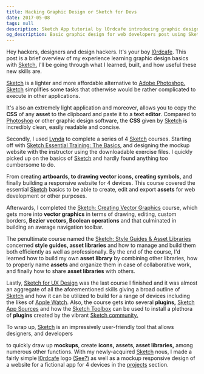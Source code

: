 ```yaml
---
title: Hacking Graphic Design or Sketch for Devs
date: 2017-05-08
tags: null
description: Sketch App tutorial by l0rdcafe introducing graphic design basics for web devs outlining benefits for developers in using Sketch including easily exportable CSS as well as referencing a couple of Lynda courses teaching Sketch App basics, drawing Vector Graphics with bezier curves, creating styles guides and asset libraries and designing proper user experience.
og_description: Basic graphic design for web developers post using Sketch App, outlining its benefits and going through my experience of learning Sketch through Lynda courses concerning topics such as bezier curves, vector graphics, style guides and UX.
---
```


Hey <span class="main__body__content__span">hackers</span>, <span class="main__body__content__span">designers</span> and <span class="main__body__content__span">design hackers.</span> It's your boy [l0rdcafe](mailto:me@l0rdcafe.com). This post is a brief overview of my experience learning graphic design basics with [Sketch.](https://www.sketchapp.com/) I'll be going through what I learned, built, and how useful these new skills are.

[Sketch](https://www.sketchapp.com/) is a lighter and more affordable alternative to [Adobe Photoshop.](http://www.adobe.com/ca/products/photoshop.html) [Sketch](https://www,sketchapp.com) simplifies some tasks that otherwise would be rather complicated to execute in other applications.

It's also an extremely light application and moreover, allows you to copy the **CSS** of any **asset** to the clipboard and paste it to a **text editor**. Compared to [Photoshop](http://www.adobe.com/ca/products/photoshop.html) or other graphic design software, the **CSS** given by [Sketch](https://www.sketchapp.com) is incredibly clean, easily readable and concise.

Secondly, I used [Lynda](https://www.lynda.com/) to complete a series of 4 [Sketch](https://www.sketchapp.com) courses. Starting off with [Sketch Essential Training: The Basics,](https://www.lynda.com/Sketch-tutorials/Learn-Sketch-Basics/450912-2.html) and designing the mockup website with the instructor using the downloadable exercise files. I quickly picked up on the basics of [Sketch](https://www.sketchapp.com) and hardly found anything too cumbersome to do.

From creating **artboards, to drawing vector icons, creating symbols,** and finally building a responsive website for 4 devices. This course covered the essential [Sketch](https://www.sketchapp.com) basics to be able to create, edit and export **assets** for web development or other purposes.

Afterwards, I completed the [Sketch: Creating Vector Graphics](https://www.lynda.com/Sketch-tutorials/Learn-Sketch-Creating-Vector-Graphics/496907-2.html?srchtrk=index%3a11%0alinktypeid%3a2%0aq%3asketch%0apage%3a1%0as%3arelevance%0asa%3atrue%0aproducttypeid%3a2) course, which gets more into **vector graphics** in terms of drawing, editing, custom borders, **Bezier vectors, Boolean operations** and that culminated in building an average navigation toolbar.

The penultimate course named the [Sketch: Style Guides & Asset Libraries](https://www.lynda.com/Sketch-tutorials/Learn-Sketch-Style-Guides-Pattern-Libraries/496908-2.html) concerned **style guides, asset libraries** and how to manage and build them both efficiently as well as professionally. By the end of the course, I'd learned how to build my own **asset library** by combining other libraries, how to properly name **assets** and organize them in case of collaborative work, and finally how to share **asset libraries** with others.

Lastly, [Sketch for UX Design](https://www.lynda.com/Sketch-tutorials/UX-Design-Tools-Sketch/505807-2.html?srchtrk=index%3a1%0alinktypeid%3a2%0aq%3asketch+ux+design%0apage%3a1%0as%3arelevance%0asa%3atrue%0aproducttypeid%3a2) was the last course I finished and it was almost an aggregate of all the aforementioned skills giving a broad outline of [Sketch](https://www.sketchapp.com) and how it can be utilized to build for a range of devices including the likes of [Apple Watch](https://www.apple.com/ca/watch/?afid=p238%7CsiRW00CTe-dc_mtid_2092506t42625_pcrid_187244146446_&cid=wwa-ca-kwgo-watch-slid-). Also, the course gets into several **plugins,** [Sketch App Sources](https://www.sketchappsources.com/) and how the [Sketch Toolbox](http://sketchtoolbox.com/) can be used to install a plethora of **plugins** created by the vibrant [Sketch community.](https://www.sketchapp.com/community/)

To wrap up, [Sketch](https://www.sketchapp.com) is an impressively user-friendly tool that allows <span class="main__body__content__span">designers,</span> and <span class="main__body__content__span">developers</span>

 to quickly draw up **mockups**, create **icons,** **assets, asset libraries,** among numerous other functions. With my newly-acquired [Sketch](https://www.sketchapp.com) nous, I made a fairly simple [l0rdcafe](mailto:me@l0rdcafe.com) logo [(See?)](#nav) as well as a mockup responsive design of a website for a fictional app for 4 devices in the [projects](#uber) section.
